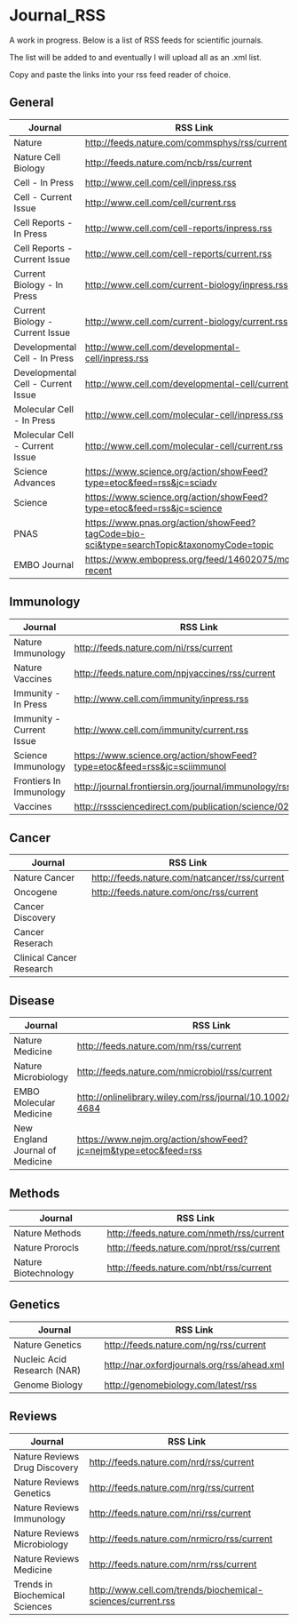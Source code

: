 # Journal_RSS
A work in progress. Below is a list of RSS feeds for scientific journals. 

The list will be added to and eventually I will upload all as an .xml list.

Copy and paste the links into your rss feed reader of choice.

## General
| Journal | RSS Link |
| ------------- | ------------- |
| Nature | http://feeds.nature.com/commsphys/rss/current |
| Nature Cell Biology | http://feeds.nature.com/ncb/rss/current |
| Cell - In Press | http://www.cell.com/cell/inpress.rss |
| Cell - Current Issue | http://www.cell.com/cell/current.rss |
| Cell Reports - In Press | http://www.cell.com/cell-reports/inpress.rss |
| Cell Reports - Current Issue | http://www.cell.com/cell-reports/current.rss |
| Current Biology - In Press | http://www.cell.com/current-biology/inpress.rss |
| Current Biology - Current Issue | http://www.cell.com/current-biology/current.rss |
| Developmental Cell - In Press | http://www.cell.com/developmental-cell/inpress.rss |
| Developmental Cell - Current Issue | http://www.cell.com/developmental-cell/current.rss |
| Molecular Cell - In Press | http://www.cell.com/molecular-cell/inpress.rss |
| Molecular Cell - Current Issue | http://www.cell.com/molecular-cell/current.rss |
| Science Advances | https://www.science.org/action/showFeed?type=etoc&feed=rss&jc=sciadv |
| Science | https://www.science.org/action/showFeed?type=etoc&feed=rss&jc=science |
| PNAS | https://www.pnas.org/action/showFeed?tagCode=bio-sci&type=searchTopic&taxonomyCode=topic |
| EMBO Journal | https://www.embopress.org/feed/14602075/most-recent |

## Immunology
| Journal | RSS Link |
| ------------- | ------------- |
| Nature Immunology | http://feeds.nature.com/ni/rss/current |
| Nature Vaccines | http://feeds.nature.com/npjvaccines/rss/current |
| Immunity - In Press | http://www.cell.com/immunity/inpress.rss |
| Immunity - Current Issue | http://www.cell.com/immunity/current.rss |
| Science Immunology | https://www.science.org/action/showFeed?type=etoc&feed=rss&jc=sciimmunol | |
| Frontiers In Immunology | http://journal.frontiersin.org/journal/immunology/rss |
| Vaccines | http://rsssciencedirect.com/publication/science/0264410X |

## Cancer
| Journal | RSS Link |
| ------------- | ------------- |
| Nature Cancer | http://feeds.nature.com/natcancer/rss/current |
| Oncogene | http://feeds.nature.com/onc/rss/current |
| Cancer Discovery |
| Cancer Reserach |
| Clinical Cancer Research |

## Disease
| Journal | RSS Link |
| ------------- | ------------- |
| Nature Medicine | http://feeds.nature.com/nm/rss/current |
| Nature Microbiology | http://feeds.nature.com/nmicrobiol/rss/current |
| EMBO Molecular Medicine | http://onlinelibrary.wiley.com/rss/journal/10.1002/(ISSN)1757-4684 |
| New England Journal of Medicine | https://www.nejm.org/action/showFeed?jc=nejm&type=etoc&feed=rss |

## Methods
| Journal | RSS Link |
| ------------- | ------------- |
| Nature Methods | http://feeds.nature.com/nmeth/rss/current |
| Nature Prorocls | http://feeds.nature.com/nprot/rss/current |
| Nature Biotechnology | http://feeds.nature.com/nbt/rss/current |

## Genetics
| Journal | RSS Link |
| ------------- | ------------- |
| Nature Genetics | http://feeds.nature.com/ng/rss/current |
| Nucleic Acid Research (NAR) | http://nar.oxfordjournals.org/rss/ahead.xml |
| Genome Biology | http://genomebiology.com/latest/rss |

## Reviews
| Journal | RSS Link |
| ------------- | ------------- |
| Nature Reviews Drug Discovery | http://feeds.nature.com/nrd/rss/current |
| Nature Reviews Genetics | http://feeds.nature.com/nrg/rss/current |
| Nature Reviews Immunology | http://feeds.nature.com/nri/rss/current |
| Nature Reviews Microbiology | http://feeds.nature.com/nrmicro/rss/current |
| Nature Reviews Medicine | http://feeds.nature.com/nrm/rss/current |
| Trends in Biochemical Sciences | http://www.cell.com/trends/biochemical-sciences/current.rss |

